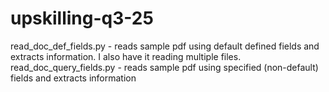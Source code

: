 # upskilling-q3-25

read_doc_def_fields.py - reads sample pdf using default defined fields and extracts information. I also have it reading multiple files. 
read_doc_query_fields.py - reads sample pdf using specified (non-default) fields and extracts information
